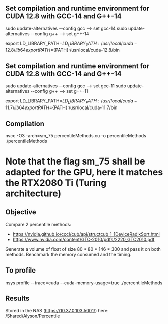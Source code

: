## Set compilation and runtime environment for CUDA 12.8 with GCC-14 and G++-14
sudo update-alternatives --config gcc  --> set gcc-14
sudo update-alternatives --config g++  --> set g++-14

export LD_LIBRARY_PATH=${LD_LIBRARY_PATH}:/usr/local/cuda-12.8/lib64
export PATH=${PATH}:/usr/local/cuda-12.8/bin

## Set compilation and runtime environment for CUDA 12.8 with GCC-14 and G++-14
sudo update-alternatives --config gcc  --> set gcc-11
sudo update-alternatives --config g++  --> set g++-11

export LD_LIBRARY_PATH=${LD_LIBRARY_PATH}:/usr/local/cuda-11.7/lib64
export PATH=${PATH}:/usr/local/cuda-11.7/bin

## Compilation
nvcc -O3 -arch=sm_75 percentileMethods.cu -o percentileMethods
./percentileMethods
# Note that the flag sm_75 shall be adapted for the GPU, here it matches the RTX2080 Ti (Turing architecture)

## Objective
Compare 2 percentile methods:
 - https://nvidia.github.io/cccl/cub/api/structcub_1_1DeviceRadixSort.html
 - https://www.nvidia.com/content/GTC-2010/pdfs/2220_GTC2010.pdf

 Generate a volume of float of size 80 * 80 * 146 * 300 and pass it on both methods.
 Benchmark the memory consumed and the timing.

 ## To profile
 nsys profile --trace=cuda --cuda-memory-usage=true ./percentileMethods

 ## Results
 Stored in the NAS (https://10.37.0.103:5001/) here: /Shared/Alyson/Percentile